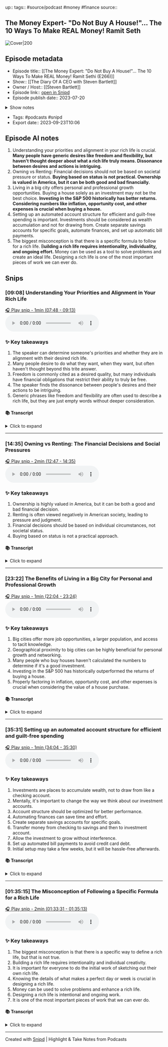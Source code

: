 up::
tags:: #source/podcast  #money #finance
source::

## The Money Expert- "Do Not Buy A House!"... The 10 Ways To Make REAL Money! Ramit Seth


![Cover|200](https://wsrv.nl/?url=https%3A%2F%2Fmegaphone.imgix.net%2Fpodcasts%2F0d8f9f54-48cd-11ee-ab9b-c7fa92fe264e%2Fimage%2Fab6765630000ba8aad0859815f1f10d17029070c.jpeg%3Fixlib%3Drails-4.3.1%26max-w%3D3000%26max-h%3D3000%26fit%3Dcrop%26auto%3Dformat%2Ccompress&w=200&h=200)


## Episode metadata
- Episode title:: [[The Money Expert: "Do Not Buy A House!"... The 10 Ways To Make REAL Money! Ramit Sethi (E266)]]
- Show:: [[The Diary Of A CEO with Steven Bartlett]]
- Owner / Host:: [[Steven Bartlett]]
- Episode link:: [open in Snipd](https://share.snipd.com/episode/2286bde2-8681-4c24-b956-e71e72419ed4)
- Episode publish date:: 2023-07-20
<details>
<summary>Show notes</summary>
> Ramit Sethi began his journey as a personal finance adviser in 2004, with his website, iwillteachyoutoberich.com. Ramit was the co-founder of PBworks, and is the CEO of GrowthLab. He is also the author of the 2009 New York Times best-selling book, ‘I will Teach You To Be Rich’, and ‘Your Move: The Underdog’s Guide to Building Your Business”. In 2023, Netflix released the series ‘How To Get Rich’ with Ramit as its host. In this conversation Ramit and Steven discuss topics, such as: How to define your ‘rich life’ Why buying a house isn’t necessarily a good decision How to invest like a millionaire His 10 rules for becoming rich Where real wealth is created The key character traits of rich people Why most people don’t understand money The truth about investing in cryptocurrency Why becoming rich isn’t necessarily about intelligence You can purchase, ‘I Will Teach You to Be Rich: The Journal’, here: https://bit.ly/44TcwWL Follow Ramit: Instagram: https://bit.ly/3Om30Gw Twitter: https://bit.ly/3NXDNAH Watch the episodes on Youtube - https://g2ul0.app.link/3kxINCANKsb My new book! 'The 33 Laws Of Business & Life' per order link: https://smarturl.it/DOACbook Follow me: Instagram: http://bit.ly/3nIkGAZ Twitter: http://bit.ly/3ztHuHm Linkedin: https://bit.ly/41Fl95Q Telegram: http://bit.ly/3nJYxST Sponsors: Huel: https://g2ul0.app.link/G4RjcdKNKsb Whoop: http://bit.ly/3zNvvop<br/>>   <br/>>  Learn more about your ad choices. Visit  megaphone.fm/adchoices
</details>

- Tags: #podcasts #snipd
- Export date:: 2023-09-23T10:06


## Episode AI notes


1. Understanding your priorities and alignment in your rich life is crucial. **Many people have generic desires like freedom and flexibility, but haven't thought deeper about what a rich life truly means. Dissonance between desires and actions is intriguing.**
2. Owning vs Renting: Financial decisions should not be based on societal pressure or status. **Buying based on status is not practical. Ownership is valued in America, but it can be both good and bad financially.**
3. Living in a big city offers personal and professional growth opportunities. Buying a house solely as an investment may not be the best choice. **Investing in the S&P 500 historically has better returns. Considering numbers like inflation, opportunity cost, and other expenses is crucial when buying a house.**
4. Setting up an automated account structure for efficient and guilt-free spending is important. Investments should be considered as wealth accumulation and not for drawing from. Create separate savings accounts for specific goals, automate finances, and set up automatic bill payments.
5. The biggest misconception is that there is a specific formula to follow for a rich life. B**uilding a rich life requires intentionality, individuality, and ongoing effort.** Money can be used as a tool to solve problems and create an ideal life. Designing a rich life is one of the most important pieces of work we can ever do.


## Snips


### [09:08] Understanding Your Priorities and Alignment in Your Rich Life


[🎧 Play snip - 1min️ (07:48 - 09:13)](https://share.snipd.com/snip/b871a07c-8a8b-4e2c-958b-25d86972d4fb)
<audio controls> <source src="https://pdst.fm/e/pscrb.fm/rss/p/traffic.megaphone.fm/GLT3264834725.mp3?updated=1693923525#t=07:48,09:13"> </audio>


### ✨ Key takeaways
1. The speaker can determine someone's priorities and whether they are in alignment with their desired rich life.
2. Many people desire to do what they want, when they want, but often haven't thought beyond this trite answer.
3. Freedom is commonly cited as a desired quality, but many individuals have financial obligations that restrict their ability to truly be free.
4. The speaker finds the dissonance between people's desires and their actions to be intriguing.
5. Generic phrases like freedom and flexibility are often used to describe a rich life, but they are just empty words without deeper consideration.


#### 📚 Transcript
<details>
<summary>Click to expand</summary>
<blockquote><b>Speaker 1</b><br/><br/>I can tell what you don't. I can tell what your priorities are. And I can also tell where you are out of alignment. So I'll give you an example. When I ask people, what is your rich life? One of the common answers they say is, I want to do what I want, when I want. I go, oh, God, not this answer again. I hear it every day. I go, wow, that's so interesting. So what do you want? They go, most people have never thought beyond a trite answer. So then the next answer I often get is freedom. I want freedom. I go, great, that sounds good. What is freedom? I want to do what I want, what I want. I look at their numbers and I see a huge payment that they're making to a 30 year mortgage. I see debt payments. I see car payments. And I go, now this is interesting. You want freedom, but you have essentially anchored yourself down to not be able to travel or to pivot or to move. How can those two be? How can you reconcile those two? And that dissonance is actually a fascinating moment. I love when we experience dissonance. We all do. I say that I want to work out more, but I don't work out more. Why? And what you'll discover is people often, they simply have never thought about it. What our rich life is, these generic phrases, freedom, flexibility, it's just words.</blockquote>
</details>



---


### [14:35] Owning vs Renting: The Financial Decisions and Social Pressures


[🎧 Play snip - 2min️ (12:47 - 14:35)](https://share.snipd.com/snip/f45cc819-cb46-4a65-a8df-0c61520e3c5c)
<audio controls> <source src="https://pdst.fm/e/pscrb.fm/rss/p/traffic.megaphone.fm/GLT3264834725.mp3?updated=1693923525#t=12:47,14:35"> </audio>


### ✨ Key takeaways
1. Ownership is highly valued in America, but it can be both a good and bad financial decision.
2. Renting is often viewed negatively in American society, leading to pressure and judgment.
3. Financial decisions should be based on individual circumstances, not societal status.
4. Buying based on status is not a practical approach.


#### 📚 Transcript
<details>
<summary>Click to expand</summary>
<blockquote><b>Speaker 1</b><br/><br/>It's a great question. And particularly in America, we love this idea of ownership. We are taught, you've got to own. Owning a house is the best investment. It means you are successful. And if you're renting, no one really says this, but what they deep down say is you're a loser. Okay. This individualistic strain really runs deep. And it has led a lot of people to make poor financial decisions. First of all, you might be surprised to hear my view is that owning can be a good financial decision, but it also can be a very bad financial decision. In fact, I rent by choice. And living in New York, for example, I lived here for a long time. I knew that if I were to buy, I would be losing thousands of dollars every single month because it actually costs more than twice as much to own than to rent. But can you imagine the type of pressures even I got from people who would come over and say, Oh, so do you own this place? The place that I was renting. I said, no, I rent. And there was this visible moment of confusion. They're shaking my hand. They know that I'm the I will teach to be rich guy, but I rent. How can you be teaching money, but you rent? Isn't renting for losers? And I have to say, because I was rock solid confident in my decision, that pressure did not affect me. But I want to also say that a lot of us buy things based on status. Like the idea that we don't buy things based on what people around us think is nonsense.</blockquote>
</details>



---


### [23:22] The Benefits of Living in a Big City for Personal and Professional Growth


[🎧 Play snip - 1min️ (22:04 - 23:24)](https://share.snipd.com/snip/55a54037-ff36-4fd6-aa89-31bc9ac4bc55)
<audio controls> <source src="https://pdst.fm/e/pscrb.fm/rss/p/traffic.megaphone.fm/GLT3264834725.mp3?updated=1693923525#t=22:04,23:24"> </audio>


### ✨ Key takeaways
1. Big cities offer more job opportunities, a larger population, and access to tacit knowledge.
2. Geographical proximity to big cities can be highly beneficial for personal growth and networking.
3. Many people who buy houses haven't calculated the numbers to determine if it's a good investment.
4. Investing in the S&P 500 has historically outperformed the returns of buying a house.
5. Properly factoring in inflation, opportunity cost, and other expenses is crucial when considering the value of a house purchase.


#### 📚 Transcript
<details>
<summary>Click to expand</summary>
<blockquote><b>Speaker 1</b><br/><br/>And typically that's a big city. So that would be where there's more jobs, where there's simply more people, if you're looking for relationships. And there's a lot of tacit knowledge that happens in big cities. Like, oh, have you tried this? Oh, have you seen that musical? Have you tried this thing, this idea that's going around? So often surrounding yourself geographically can be hugely rewarding to you as you grow. You can't do that if you bought a house because everybody told you that it was gonna be the best investment. And if I were to say, show me where you calculated the numbers that it was gonna be in a great investment, 75 plus percent of people have never created a simple spreadsheet.</blockquote><br/><blockquote><b>Speaker 2</b><br/><br/>How does buying a house compare in terms of returns to something like investing in the S&P 500? It's quite poor, actually. Really?</blockquote><br/><blockquote><b>Speaker 1</b><br/><br/>Yeah, over about 100 years, there's great research showing that it has essentially matched inflation. It's been slightly above inflation. People find this mind-boggling. Again, because they think somebody bought a house for 100k and they sold it for a million, so it's 900k. But they don't properly factor in inflation, opportunity cost, phantom cost, all that. It's really hard to factor these numbers in, but it's critical because it's the biggest purchase of your life.</blockquote>
</details>



---


### [35:31] Setting up an automated account structure for efficient and guilt-free spending


[🎧 Play snip - 1min️ (34:04 - 35:30)](https://share.snipd.com/snip/6bf7ad09-bcf0-46d1-9d45-3f70c1ab9b75)
<audio controls> <source src="https://pdst.fm/e/pscrb.fm/rss/p/traffic.megaphone.fm/GLT3264834725.mp3?updated=1693923525#t=34:04,35:30"> </audio>


### ✨ Key takeaways
1. Investments are places to accumulate wealth, not to draw from like a checking account.
2. Mentally, it's important to change the way we think about our investment accounts.
3. Account structure should be optimized for better performance.
4. Automating finances can save time and effort.
5. Create separate savings accounts for specific goals.
6. Transfer money from checking to savings and then to investment account.
7. Allow the investment to grow without interference.
8. Set up automated bill payments to avoid credit card debt.
9. Initial setup may take a few weeks, but it will be hassle-free afterwards.


#### 📚 Transcript
<details>
<summary>Click to expand</summary>
<blockquote><b>Speaker 1</b><br/><br/>Oh yeah, she treated like a checking account. Investments for me are places to accumulate wealth. I don't draw from it. That's what a checking account is for. So what that is is there's two parts to what your friend is saying. One is mentally, she's thinking that this investment account is just money I can draw from if I need it. So I would sort of gently change the way she thinks about it. The second is I guarantee her account structure is a little subpar. So here's how I would set it up. This is in chapter five, it's all automation. Because trust me, I don't want to spend time transferring money back and forth. I don't spend any time on that. You get paid, your money goes into your checking account. From your checking account, it is automatically transferred to a savings account. In fact, I have sub savings accounts for vacation, car, down payment, all that stuff. So you have money set up for specific goals. Money is transferred to your investment account. It's transferred there. I'm not going to touch that money. I'm going to let it cook. And then I have my guilt free spending, which is going out with friends, whatever I love. And my credit card bill is automatically paid off every single month. That's how you want to set it up. It takes a couple of weeks to set everything up. And then you never have to think about it again.</blockquote>
</details>



---


### [01:35:15] The Misconception of Following a Specific Formula for a Rich Life


[🎧 Play snip - 2min️ (01:33:31 - 01:35:13)](https://share.snipd.com/snip/e3d50ee8-d285-4860-9368-9428945d7719)
<audio controls> <source src="https://pdst.fm/e/pscrb.fm/rss/p/traffic.megaphone.fm/GLT3264834725.mp3?updated=1693923525#t=01:33:31,01:35:13"> </audio>


### ✨ Key takeaways
1. The biggest misconception is that there is a specific way to define a rich life, but that is not true.
2. Building a rich life requires intentionality and individual creativity.
3. It is important for everyone to do the initial work of sketching out their own rich life.
4. Knowing the details of what makes a perfect day or week is crucial in designing a rich life.
5. Money can be used to solve problems and enhance a rich life.
6. Designing a rich life is intentional and ongoing work.
7. It is one of the most important pieces of work that we can ever do.


#### 📚 Transcript
<details>
<summary>Click to expand</summary>
<blockquote><b>Speaker 1</b><br/><br/>I think the biggest misconception is that I have a very specific way of telling you what your rich life is. But that's not true. That comes across because people often interpret what I say about buying a house that I'm telling you, don't buy a house. Not true. I'm gonna buy a house one day myself. What I crave is encouraging someone to build their rich life with intentionality. Don't do it like me. My rich life is mine. Your rich life is never gonna look like mine. Nor should it. The misconceptions that I'm telling you follow this exact formula and you will be rich. No, follow this formula and you will have a lot of money but building a rich life takes your unique creativity and only you can do that.</blockquote><br/><blockquote><b>Speaker 2</b><br/><br/>Do you see that as a piece of work that we all need to do? Like the kind of the exercise that you ran me through there, do you think that everybody needs to do that initial piece of work to really sketch out what color? Of course.</blockquote><br/><blockquote><b>Speaker 1</b><br/><br/>Otherwise, what are we working for? You're saving money blindly. That's what the whole journal is about. You've got to know down to the intimate detail, what is my perfect Saturday? What do I not wanna do? I guarantee you, when I ask people what their perfect week looks like, zero percent say I wanna spend three hours doing laundry. I go, great, can we use money to solve that problem? Easy. Luggage in the airport. Can we use money to solve that problem? Done. We never have to think about it again. So we've got to design our rich life. It doesn't just happen to us. Nobody trips and falls and lives a rich life. It is intentional and it is ongoing work. And in my opinion, it's one of the most important pieces of work that we can ever do.</blockquote>
</details>



---





Created with [Snipd](https://www.snipd.com) | Highlight & Take Notes from Podcasts
